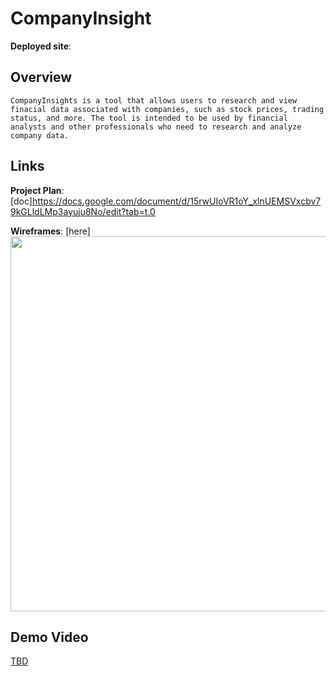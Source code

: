# CompanyInsight

**Deployed site**:

## Overview

    CompanyInsights is a tool that allows users to research and view finacial data associated with companies, such as stock prices, trading status, and more. The tool is intended to be used by financial analysts and other professionals who need to research and analyze company data.

## Links

**Project Plan**: [doc]<https://docs.google.com/document/d/15rwUIoVR1oY_xlnUEMSVxcbv79kGLldLMp3ayuju8No/edit?tab=t.0>

**Wireframes**: [here]<add a link to wire frames>
<img src="OR_INSERT_INLINE_YOUR_WIREFRAME_IMAGE_URL" width=600>

## Demo Video

[TBD](<insert link in Week 9!>)
